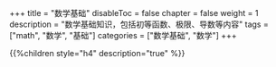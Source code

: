 +++
title = "数学基础"
disableToc = false
chapter = false
weight = 1
description = "数学基础知识，包括初等函数、极限、导数等内容"
tags = ["math", "数学", "基础"]
categories = ["数学基础", "数学"]
+++

{{%children style="h4" description="true" %}}
